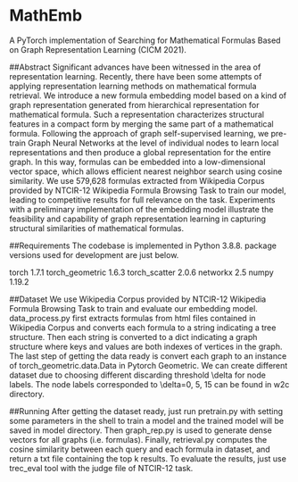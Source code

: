 # MathEmb
A PyTorch implementation of Searching for Mathematical Formulas Based on Graph Representation Learning (CICM 2021).

##Abstract
Significant advances have been witnessed in the area of representation learning. Recently, there have been some attempts of applying representation learning methods on mathematical formula retrieval. We introduce a new formula embedding model based on a kind of graph representation generated from hierarchical representation for mathematical formula. Such a representation characterizes structural features in a compact form by merging the same part of a mathematical formula. Following the approach of graph self-supervised learning, we pre-train Graph Neural Networks at the level of individual nodes to learn local representations and then produce a global representation for the entire graph. In this way, formulas can be embedded into a low-dimensional vector space, which allows efficient nearest neighbor search using cosine similarity. We use 579,628 formulas extracted from Wikipedia Corpus provided by NTCIR-12 Wikipedia Formula Browsing Task to train our model, leading to competitive results for full relevance on the task. Experiments with a preliminary implementation of the embedding model illustrate the feasibility and capability of graph representation learning in capturing structural similarities of mathematical formulas.

##Requirements
The codebase is implemented in Python 3.8.8. package versions used for development are just below.

torch 1.7.1
torch_geometric 1.6.3
torch_scatter 2.0.6
networkx 2.5
numpy 1.19.2

##Dataset
We use Wikipedia Corpus provided by NTCIR-12 Wikipedia Formula Browsing Task to train and evaluate our embedding model. data_process.py first extracts formulas from html files contained in Wikipedia Corpus and converts each formula to a string indicating a tree structure. Then each string is converted to a dict indicating a graph structure where keys and values are both indexes of vertices in the graph. The last step of getting the data ready is convert each graph to an instance of torch_geometric.data.Data in Pytorch Geometric. We can create different dataset due to choosing different discarding threshold \delta for node labels. The node labels corresponded to \delta=0, 5, 15 can be found in w2c directory.

##Running
After getting the dataset ready, just run pretrain.py with setting some parameters in the shell to train a model and the trained model will be saved in model directory. Then graph_rep.py is used to generate dense vectors for all graphs (i.e. formulas). Finally, retrieval.py computes the cosine similarity between each query and each formula in dataset, and return a txt file containing the top k results. To evaluate the results, just use trec_eval tool with the judge file of NTCIR-12 task.
